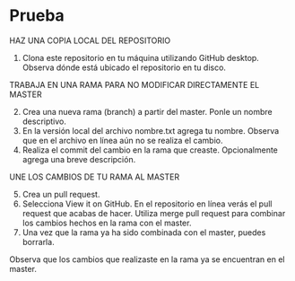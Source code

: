 # Prueba


HAZ UNA COPIA LOCAL DEL REPOSITORIO

1. Clona este repositorio en tu máquina utilizando GitHub desktop. Observa dónde está ubicado el repositorio en tu disco.


TRABAJA EN UNA RAMA PARA NO MODIFICAR DIRECTAMENTE EL MASTER

2. Crea una nueva rama (branch) a partir del master. Ponle un nombre descriptivo.
3. En la versión local del archivo nombre.txt agrega tu nombre. Observa que en el archivo en línea aún no se realiza el cambio.
4. Realiza el commit del cambio en la rama que creaste. Opcionalmente agrega una breve descripción.

UNE LOS CAMBIOS DE TU RAMA AL MASTER

5. Crea un pull request.
6. Selecciona View it on GitHub. En el repositorio en línea verás el pull request que acabas de hacer. Utiliza merge pull request para combinar los cambios hechos en la rama con el master.
7. Una vez que la rama ya ha sido combinada con el master, puedes borrarla.

Observa que los cambios que realizaste en la rama ya se encuentran en el master.

